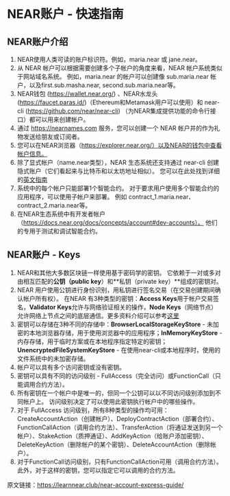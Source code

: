 # NEAR账户 - 快速指南
## NEAR账户介绍
1. NEAR使用人类可读的账户标识符。例如，maria.near 或 jane.near。
2. 从 NEAR 帐户可以根据需要创建多个子帐户的角度来看，NEAR 帐户系统类似于网站域名系统。 例如，maria.near 的帐户可以创建像 sub.maria.near 帐户，以及first.sub.masha.near, second.sub.maria.near等。
3. NEAR钱包 (https://wallet.near.org/) 、NEAR水龙头(https://faucet.paras.id/)（Ethereum和Metamask用户可以使用）和 near-cli (https://github.com/near/near-cli) （为NEAR集成提供功能的命令行接口）都可以用来创建帐户。
4. 通过 https://nearnames.com 服务，您可以创建一个 NEAR 帐户并的作为礼物发送给朋友或订阅者。
5. 您可以在NEAR浏览器（https://explorer.near.org/）以及NEAR的钱包中查看帐户信息。
6. 除了显式帐户（name.near类型），NEAR 生态系统还支持通过 near-cli 创建隐式账户（它们看起来与比特币和以太坊地址相似）。 您可以在此处找到详细的[英文指南](https://docs.near.org/docs/roles/integrator/implicit-accounts)
7. 系统中的每个帐户只能部署1个智能合约。 对于要求用户使用多个智能合约的应用程序，可以使用子帐户来部署。 例如 contract_1.maria.near、contract_2.maria.near等。
8. 在NEAR生态系统中有开发者帐户（https://docs.near.org/docs/concepts/account#dev-accounts）。 他们的专用于测试和调试智能合约。

## NEAR账户 - Keys
1. NEAR和其他大多数区块链一样使用基于密码学的密钥。 它依赖于一对或多对由相互匹配的**公钥（public key**）和**私钥（private key）**组成的密钥对。
2. NEAR 用户使用公钥进行身份识别，用私钥进行签名交易（在交易创建期间确认帐户所有权）。
在NEAR 有3种类型的密钥：**Access Keys**用于帐户交易签名，**Validator Keys**允许与网络验证相关的操作，**Node Keys**（网络节点）允许网络上节点之间的底层通信。更多资料介绍可以参考[这里](https://docs.near.org/docs/develop/node/intro/types-of-node)
4. 密钥可以存储在3种不同的存储中：**BrowserLocalStorageKeyStore** - 未加密的本地浏览器存储，用于使用浏览器中的应用程序；**InMemoryKeyStore** - 内存存储，用于临时方案或在本地程序指定特定的密钥； **UnencryptedFileSystemKeyStore** - 在使用near-cli或本地程序时，使用的文件系统中的未加密存储。
5. 帐户可以具有多个访问密钥或没有密钥。
6. 密钥可以具有不同的访问级别 - FullAccess（完全访问）或FunctionCall（只能调用合约方法）。
7. 所有密钥在一个帐户中是唯一的，但同一个公钥可以以不同访问级别添加到不同帐户上。 访问级别决定了可以使用此密钥执行帐户中的哪些操作。
8. 对于 FullAccess 访问级别，所有8种类型的操作均可用：CreateAccountAction（创建帐户）、DeployContractAction（部署合约）、FunctionCallAction（调用合约方法）、TransferAction（将通证发送到另一个帐户）、StakeAction（质押通证）、AddKeyAction（给账户添加密钥）、DeleteKeyAction（删除帐户的某个密钥）、DeleteAccountAction（删除帐户）。
9. 对于FunctionCall访问级别，只有FunctionCallAction可用（调用合约方法）。 此外，对于这样的密钥，您可以指定它可以调用的合约方法。

原文链接：https://learnnear.club/near-account-express-guide/
